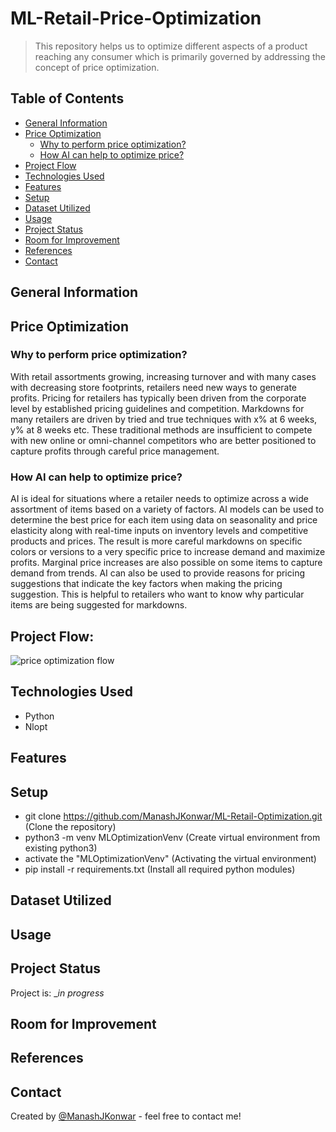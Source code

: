 # ML-Retail-Price-Optimization
> This repository helps us to optimize different aspects of a product reaching any consumer which is primarily governed by addressing the concept of price optimization. 

## **Table of Contents**  
* [General Information](#general-information)  
* [Price Optimization](#price-optimization)
    * [Why to perform price optimization?](#why-to-perform-price-optimization) 
    * [How AI can help to optimize price?](#how-ai-can-help-to-optimize-price) 
* [Project Flow](#project-flow)  
* [Technologies Used](#technologies-used)
* [Features](#features)
* [Setup](#setup)
* [Dataset Utilized](#dataset-utilized)
* [Usage](#usage)
* [Project Status](#project-status)
* [Room for Improvement](#room-for-improvement)
* [References](#references)
* [Contact](#contact)
<!-- * [License](#license) -->

## **General Information**

## **Price Optimization**  

### **Why to perform price optimization?**  
With retail assortments growing, increasing turnover and with many cases with decreasing store footprints, retailers need new ways to generate profits. Pricing for retailers has typically been driven from the corporate level by established pricing guidelines and competition. Markdowns for many retailers are driven by tried and true techniques with x% at 6 weeks, y% at 8 weeks etc. These traditional methods are insufficient to compete with new online or omni-channel competitors who are better positioned to capture profits through careful price management.

### **How AI can help to optimize price?**  
AI is ideal for situations where a retailer needs to optimize across a wide assortment of items based on a variety of factors. AI models can be used to determine the best price for each item using data on seasonality and price elasticity along with real-time inputs on inventory levels and competitive products and prices. The result is more careful markdowns on specific colors or versions to a very specific price to increase demand and maximize profits. Marginal price increases are also possible on some items to capture demand from trends. AI can also be used to provide reasons for pricing suggestions that indicate the key factors when making the pricing suggestion. This is helpful to retailers who want to know why particular items are being suggested for markdowns.

## **Project Flow**:  
![price optimization flow](./assets/ml_project_lifecycle.jpg)

## **Technologies Used**
- Python  
- Nlopt

## **Features**

## **Setup**
- git clone https://github.com/ManashJKonwar/ML-Retail-Optimization.git (Clone the repository)
- python3 -m venv MLOptimizationVenv (Create virtual environment from existing python3)
- activate the "MLOptimizationVenv" (Activating the virtual environment)
- pip install -r requirements.txt (Install all required python modules)

## **Dataset Utilized**

## **Usage**

## **Project Status**
Project is: __in progress_ 
<!-- / _complete_ / _no longer being worked on_. If you are no longer working on it, provide reasons why._ -->

## **Room for Improvement**

## **References**

## **Contact**
Created by [@ManashJKonwar](https://github.com/ManashJKonwar) - feel free to contact me!

<!-- Optional -->
<!-- ## License -->
<!-- This project is open source and available under the [... License](). -->

<!-- You don't have to include all sections - just the one's relevant to your project -->
